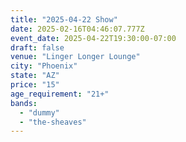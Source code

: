 ```yaml
---
title: "2025-04-22 Show"
date: 2025-02-16T04:46:07.777Z
event_date: 2025-04-22T19:30:00-07:00
draft: false
venue: "Linger Longer Lounge"
city: "Phoenix"
state: "AZ"
price: "15"
age_requirement: "21+"
bands:
  - "dummy"
  - "the-sheaves"
---
```

